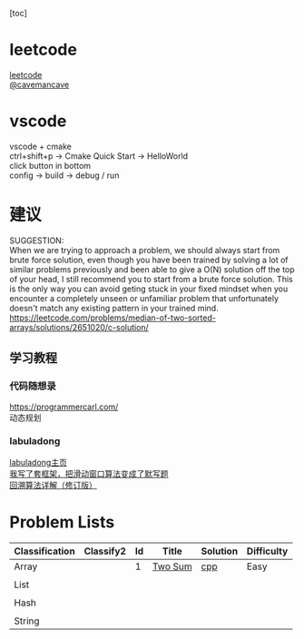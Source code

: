 [toc]
# leetcode
[leetcode](https://leetcode.com/problemset/all/)  
[@cavemancave](https://leetcode.com/cavemancave/)  

# vscode
vscode + cmake  
ctrl+shift+p ->  Cmake Quick Start -> HelloWorld  
click button in bottom  
config -> build -> debug / run  

# 建议
SUGGESTION:  
When we are trying to approach a problem, we should always start from brute force solution, even though you have been trained by solving a lot of similar problems previously and been able to give a O(N) solution off the top of your head, I still recommend you to start from a brute force solution. This is the only way you can avoid geting stuck in your fixed mindset when you encounter a completely unseen or unfamiliar problem that unfortunately doesn't match any existing pattern in your trained mind.
https://leetcode.com/problems/median-of-two-sorted-arrays/solutions/2651020/c-solution/

## 学习教程
### 代码随想录
https://programmercarl.com/  
动态规划  
### labuladong
[labuladong主页](https://mp.weixin.qq.com/s/AWsL7G89RtaHyHjRPNJENA)  
[我写了套框架，把滑动窗口算法变成了默写题](https://mp.weixin.qq.com/s/ioKXTMZufDECBUwRRp3zaA)  
[回溯算法详解（修订版）](https://mp.weixin.qq.com/s?__biz=MzAxODQxMDM0Mw==&mid=2247484709&idx=1&sn=1c24a5c41a5a255000532e83f38f2ce4&chksm=9bd7fb2daca0723be888b30345e2c5e64649fc31a00b05c27a0843f349e2dd9363338d0dac61&cur_album_id=1318883740306948097&scene=190#rd)

# Problem Lists
| Classification | Classify2 | Id | Title                                             | Solution                                                                         | Difficulty |
|----------------|-----------|----|---------------------------------------------------|----------------------------------------------------------------------------------|------------|
| Array          |           | 1  | [Two Sum](https://leetcode.com/problems/two-sum/) | [cpp](https://github.com/cavemancave/leetcode-cpp/blob/master/twoSum/twoSum.cpp) | Easy       |
|                |           |    |                                                   |                                                                                  |            |
| List           |           |    |                                                   |                                                                                  |            |
|                |           |    |                                                   |                                                                                  |            |
| Hash           |           |    |                                                   |                                                                                  |            |
|                |           |    |                                                   |                                                                                  |            |
| String         |           |    |                                                   |                                                                                  |            |
